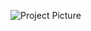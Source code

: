 ![Project Picture](https://github.com/BelhsanHmida/Comment-Toxicity-Classification/blob/main/Project%20Picture.PNG?raw=true)
